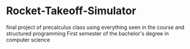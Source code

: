 # Rocket-Takeoff-Simulator
final project of precalculus class using everything seen in the course and structured programming
First semester of the bachelor's degree in computer science
